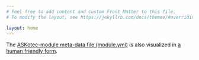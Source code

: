 ```yaml
---
# Feel free to add content and custom Front Matter to this file.
# To modify the layout, see https://jekyllrb.com/docs/themes/#overriding-theme-defaults

layout: home
---
```


The [ASKotec-module meta-data file (module.yml)](
https://github.com/hoijui/ASKotec.Training-Modules.Template/blob/master/module.yml)
is also visualized in [a human friendly form](modules/MyBigFatTrainingModule.html).
